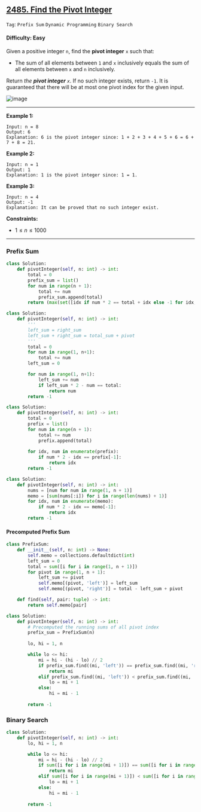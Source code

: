## [2485. Find the Pivot Integer](https://leetcode.com/problems/find-the-pivot-integer)

```Tag```: ```Prefix Sum``` ```Dynamic Programming``` ```Binary Search```

#### Difficulty: Easy

Given a positive integer ```n```, find the __pivot integer__ ```x``` such that:

- The sum of all elements between ```1``` and ```x``` inclusively equals the sum of all elements between ```x``` and ```n``` inclusively.

Return _the __pivot integer__ ```x```_. If no such integer exists, return ```-1```. It is guaranteed that there will be at most one pivot index for the given input.

![image](https://github.com/quananhle/Python/assets/35042430/86e8d8a7-7e47-4f2b-bb9f-74d70f9fe355)

---

__Example 1:__
```
Input: n = 8
Output: 6
Explanation: 6 is the pivot integer since: 1 + 2 + 3 + 4 + 5 + 6 = 6 + 7 + 8 = 21.
```

__Example 2:__
```
Input: n = 1
Output: 1
Explanation: 1 is the pivot integer since: 1 = 1.
```

__Example 3:__
```
Input: n = 4
Output: -1
Explanation: It can be proved that no such integer exist.
```

__Constraints:__

- $1 \le n \le 1000$

---

### Prefix Sum

```Python
class Solution:
    def pivotInteger(self, n: int) -> int:
        total = 0
        prefix_sum = list()
        for num in range(n + 1):
            total += num
            prefix_sum.append(total)
        return (max(set([idx if num * 2 == total + idx else -1 for idx, num in enumerate(prefix_sum)])))
```

```Python
class Solution:
    def pivotInteger(self, n: int) -> int:
        '''
        left_sum = right_sum
        left_sum + right_sum = total_sum + pivot
        '''
        total = 0
        for num in range(1, n+1):
            total += num
        left_sum = 0

        for num in range(1, n+1):
            left_sum += num
            if left_sum * 2 - num == total:
                return num
        return -1
```

```Python
class Solution:
    def pivotInteger(self, n: int) -> int:
        total = 0
        prefix = list()
        for num in range(n + 1):
            total += num
            prefix.append(total)
        
        for idx, num in enumerate(prefix):
            if num * 2 - idx == prefix[-1]:
                return idx
        return -1
```

```Python
class Solution:
    def pivotInteger(self, n: int) -> int:
        nums = [num for num in range(1, n + 1)]
        memo = [sum(nums[:i]) for i in range(len(nums) + 1)]
        for idx, num in enumerate(memo):
            if num * 2 - idx == memo[-1]:
                return idx
        return -1  
```

#### Precomputed Prefix Sum

```Python
class PrefixSum:                                                                    # O(n)
    def __init__(self, n: int) -> None:
        self.memo = collections.defaultdict(int)
        left_sum = 0
        total = sum([i for i in range(1, n + 1)])
        for pivot in range(1, n + 1):
            left_sum += pivot
            self.memo[(pivot, 'left')] = left_sum
            self.memo[(pivot, 'right')] = total - left_sum + pivot

    def find(self, pair: tuple) -> int:
        return self.memo[pair]

class Solution:
    def pivotInteger(self, n: int) -> int:
        # Precomputed the running sums of all pivot index
        prefix_sum = PrefixSum(n)
        
        lo, hi = 1, n

        while lo <= hi:                                                                # O(log n)
            mi = hi - (hi - lo) // 2
            if prefix_sum.find((mi, 'left')) == prefix_sum.find((mi, 'right')):        # O(1)
                return mi
            elif prefix_sum.find((mi, 'left')) < prefix_sum.find((mi, 'right')):       # O(1)
                lo = mi + 1
            else:
                hi = mi - 1
            
        return -1
```

### Binary Search

```Python
class Solution:
    def pivotInteger(self, n: int) -> int:
        lo, hi = 1, n

        while lo <= hi:
            mi = hi - (hi - lo) // 2
            if sum([i for i in range(mi + 1)]) == sum([i for i in range(mi, n + 1)]):
                return mi
            elif sum([i for i in range(mi + 1)]) < sum([i for i in range(mi, n + 1)]):
                lo = mi + 1
            else:
                hi = mi - 1
            
        return -1
```

